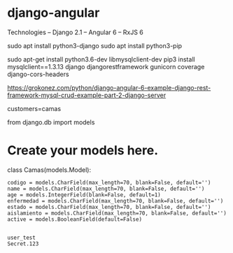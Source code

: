 # django-angular

Technologies
– Django 2.1
– Angular 6
– RxJS 6

sudo apt install python3-django
sudo apt install python3-pip

sudo apt-get install python3.6-dev libmysqlclient-dev
pip3 install mysqlclient==1.3.13 django djangorestframework gunicorn coverage django-cors-headers



https://grokonez.com/python/django-angular-6-example-django-rest-framework-mysql-crud-example-part-2-django-server

customers=camas

from django.db import models

# Create your models here.
class Camas(models.Model):

    codigo = models.CharField(max_length=70, blank=False, default='')
    name = models.CharField(max_length=70, blank=False, default='')
    age = models.IntegerField(blank=False, default=1)
    enfermedad = models.CharField(max_length=70, blank=False, default='')
    estado = models.CharField(max_length=70, blank=False, default='')
    aislamiento = models.CharField(max_length=70, blank=False, default='')
    active = models.BooleanField(default=False)


    user_test
    Secret.123
